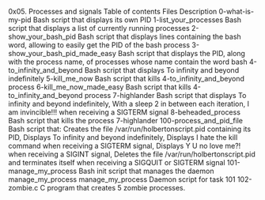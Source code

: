 0x05. Processes and signals
Table of contents
Files	Description
0-what-is-my-pid	Bash script that displays its own PID
1-list_your_processes	Bash script that displays a list of currently running processes
2-show_your_bash_pid	Bash script that displays lines containing the bash word, allowing to easily get the PID of the bash process
3-show_your_bash_pid_made_easy	Bash script that displays the PID, along with the process name, of processes whose name contain the word bash
4-to_infinity_and_beyond	Bash script that displays To infinity and beyond indefinitely
5-kill_me_now	Bash script that kills 4-to_infinity_and_beyond process
6-kill_me_now_made_easy	Bash script that kills 4-to_infinity_and_beyond process
7-highlander	Bash script that displays To infinity and beyond indefinitely, With a sleep 2 in between each iteration, I am invincible!!! when receiving a SIGTERM signal
8-beheaded_process	Bash script that kills the process 7-highlander
100-process_and_pid_file	Bash script that: Creates the file /var/run/holbertonscript.pid containing its PID, Displays To infinity and beyond indefinitely, Displays I hate the kill command when receiving a SIGTERM signal, Displays Y U no love me?! when receiving a SIGINT signal, Deletes the file /var/run/holbertonscript.pid and terminates itself when receiving a SIGQUIT or SIGTERM signal
101-manage_my_process	Bash init script that manages the daemon manage_my_process
manage_my_process	Daemon script for task 101
102-zombie.c	C program that creates 5 zombie processes.
